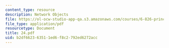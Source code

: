 ```yaml
---
content_type: resource
description: Network Objects
file: https://ol-ocw-studio-app-qa.s3.amazonaws.com/courses/6-826-principles-of-computer-systems-spring-2002/b2df662363511ed6f8c2792ed6272acc_24.pdf
file_type: application/pdf
resourcetype: Document
title: 24.pdf
uid: b2df6623-6351-1ed6-f8c2-792ed6272acc
---
```

